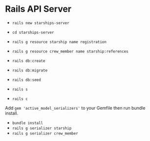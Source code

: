 # Rails API Server

* `rails new starships-server`
* `cd starships-server`
* `rails g resource starship name registration`
* `rails g resource crew_member name starship:references`


* `rails db:create`
* `rails db:migrate`
* `rails db:seed`


* `rails s`
* `rails c`

Add `gem 'active_model_serializers'` to your Gemfile then run bundle install.

* `bundle install`
* `rails g serializer starship`
* `rails g serializer crew_member`
